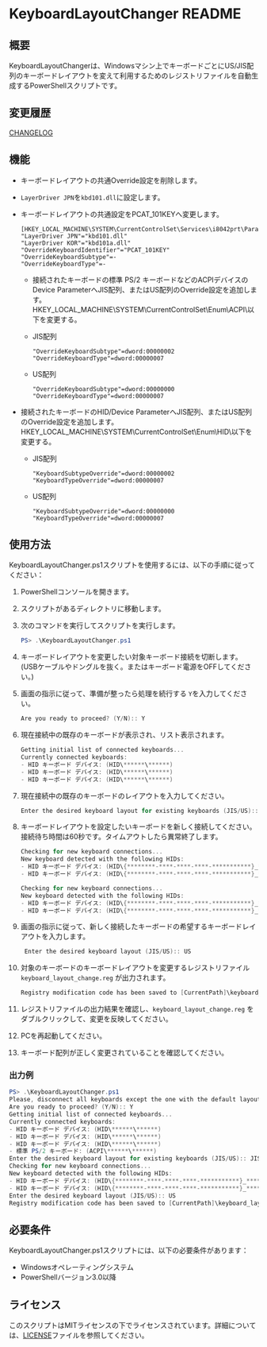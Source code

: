 # KeyboardLayoutChanger README

## 概要

KeyboardLayoutChangerは、Windowsマシン上でキーボードごとにUS/JIS配列のキーボードレイアウトを変えて利用するためのレジストリファイルを自動生成するPowerShellスクリプトです。

## 変更履歴

[CHANGELOG](CHANGELOG.md)

## 機能

- キーボードレイアウトの共通Override設定を削除します。
- `LayerDriver JPN`を`kbd101.dll`に設定します。
- キーボードレイアウトの共通設定をPCAT_101KEYへ変更します。

    ```reg
    [HKEY_LOCAL_MACHINE\SYSTEM\CurrentControlSet\Services\i8042prt\Parameters]
    "LayerDriver JPN"="kbd101.dll"
    "LayerDriver KOR"="kbd101a.dll"
    "OverrideKeyboardIdentifier"="PCAT_101KEY"
    "OverrideKeyboardSubtype"=-
    "OverrideKeyboardType"=-
    ```

  - 接続されたキーボードの標準 PS/2 キーボードなどのACPIデバイスの Device ParameterへJIS配列、またはUS配列のOverride設定を追加します。
  HKEY_LOCAL_MACHINE\SYSTEM\CurrentControlSet\Enum\ACPI\以下を変更する。

  - JIS配列

    ```reg
    "OverrideKeyboardSubtype"=dword:00000002
    "OverrideKeyboardType"=dword:00000007
    ```

  - US配列

    ```reg
    "OverrideKeyboardSubtype"=dword:00000000
    "OverrideKeyboardType"=dword:00000007
    ```

- 接続されたキーボードのHID/Device ParameterへJIS配列、またはUS配列のOverride設定を追加します。
  HKEY_LOCAL_MACHINE\SYSTEM\CurrentControlSet\Enum\HID\以下を変更する。

  - JIS配列

    ```reg
    "KeyboardSubtypeOverride"=dword:00000002
    "KeyboardTypeOverride"=dword:00000007
    ```

  - US配列

    ```reg
    "KeyboardSubtypeOverride"=dword:00000000
    "KeyboardTypeOverride"=dword:00000007
    ```

## 使用方法

KeyboardLayoutChanger.ps1スクリプトを使用するには、以下の手順に従ってください：

1. PowerShellコンソールを開きます。
1. スクリプトがあるディレクトリに移動します。
1. 次のコマンドを実行してスクリプトを実行します。

    ```powershell
    PS> .\KeyboardLayoutChanger.ps1
    ```

1. キーボードレイアウトを変更したい対象キーボード接続を切断します。(USBケーブルやドングルを抜く。またはキーボード電源をOFFしてください。)

1. 画面の指示に従って、準備が整ったら処理を続行する `Y`を入力してください。

    ```powershell
    Are you ready to proceed? (Y/N):: Y
    ```

1. 現在接続中の既存のキーボードが表示され、リスト表示されます。

    ```powershell
    Getting initial list of connected keyboards...
    Currently connected keyboards:
    - HID キーボード デバイス: (HID\******\******)
    - HID キーボード デバイス: (HID\******\******)
    - HID キーボード デバイス: (HID\******\******)
    ```

1. 現在接続中の既存のキーボードのレイアウトを入力してください。

    ```powershell
    Enter the desired keyboard layout for existing keyboards (JIS/US):: JIS
    ```

1. キーボードレイアウトを設定したいキーボードを新しく接続してください。接続待ち時間は60秒です。タイムアウトしたら異常終了します。

    ```powershell
    Checking for new keyboard connections...
    New keyboard detected with the following HIDs:
    - HID キーボード デバイス: (HID\{********-****-****-****-***********}_*********\*********)
    - HID キーボード デバイス: (HID\{********-****-****-****-***********}_*********\*********)
    ```

    ```powershell
    Checking for new keyboard connections...
    New keyboard detected with the following HIDs:
    - HID キーボード デバイス: (HID\{********-****-****-****-***********}_*********\*********)
    - HID キーボード デバイス: (HID\{********-****-****-****-***********}_*********\*********)
    ```

1. 画面の指示に従って、新しく接続したキーボードの希望するキーボードレイアウトを入力します。

    ```powershell
     Enter the desired keyboard layout (JIS/US):: US
    ```

1. 対象のキーボードのキーボードレイアウトを変更するレジストリファイル　`keyboard_layout_change.reg` が出力されます。

    ```powershell
    Registry modification code has been saved to [CurrentPath]\keyboard_layout_change.reg
    ```

1. レジストリファイルの出力結果を確認し、`keyboard_layout_change.reg` をダブルクリックして、変更を反映してください。
1. PCを再起動してください。
1. キーボード配列が正しく変更されていることを確認してください。

### 出力例

```powershell
PS> .\KeyboardLayoutChanger.ps1
Please, disconnect all keyboards except the one with the default layout.
Are you ready to proceed? (Y/N):: Y
Getting initial list of connected keyboards...
Currently connected keyboards:
- HID キーボード デバイス: (HID\******\******)
- HID キーボード デバイス: (HID\******\******)
- HID キーボード デバイス: (HID\******\******)
- 標準 PS/2 キーボード: (ACPI\******\******)
Enter the desired keyboard layout for existing keyboards (JIS/US):: JIS
Checking for new keyboard connections...
New keyboard detected with the following HIDs:
- HID キーボード デバイス: (HID\{********-****-****-****-***********}_*********\*********)
- HID キーボード デバイス: (HID\{********-****-****-****-***********}_*********\*********)
Enter the desired keyboard layout (JIS/US):: US
Registry modification code has been saved to [CurrentPath]\keyboard_layout_change.reg
```

## 必要条件

KeyboardLayoutChanger.ps1スクリプトには、以下の必要条件があります：

- Windowsオペレーティングシステム
- PowerShellバージョン3.0以降

## ライセンス

このスクリプトはMITライセンスの下でライセンスされています。詳細については、[LICENSE](LICENSE)ファイルを参照してください。
